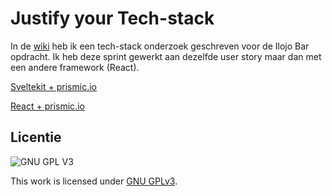 # Justify your Tech-stack

In de [wiki](https://github.com/Finnvb/choices-choices-justify-your-tech-stack/wiki) heb ik een tech-stack onderzoek geschreven voor de Ilojo Bar opdracht. Ik heb deze sprint gewerkt aan dezelfde user story maar dan met een andere framework (React). 

[Sveltekit + prismic.io](https://github.com/Finnvb/lose-your-head-the-client-case)  


[React + prismic.io](https://github.com/Finnvb/choices-choices-the-tech-stack)



<!-- Schrijf een mooie inleiding, beschrijf minstens de aanleiding - waarom doe je deze opdracht - en de tech-stack die je onderzoekt. Beschrijf daarna heel kort de stappen bij 2, 3, 4 en 5. -->

<!-- Beschrijf in een alinea de conclusie en belangrijkste inzichten met betrekking tot de gebruikservaring (UX) -->

<!-- Beschrijf in een alinea de conclusie en belangrijkste inzichten met betrekking tot de ontwikkelervaring (DX) -->

<!-- Beschrijf in een alinea de conclusie en belangrijkste inzichten met betrekking tot de content management ervaring (CMX) -->

<!-- Neem als conclusie een alinea op waarin je de voorwaarden benoemd die deze tech-stack aan de betrokken partijen stelt. -->

<!-- De licentie hieronder mag je ook weg halen, of laten staan, wat je wilt -->

## Licentie

![GNU GPL V3](https://www.gnu.org/graphics/gplv3-127x51.png)

This work is licensed under [GNU GPLv3](./LICENSE).
